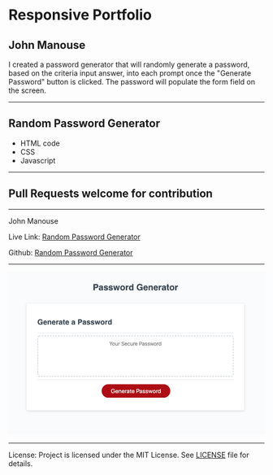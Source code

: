 <h1>Responsive Portfolio</h1>
<h2>John Manouse</h2>
<p>I created a password generator that will randomly generate a password, based on the criteria 
   input answer, into each prompt once the "Generate Password" button is clicked. The password will populate the form field on the screen.</p>
 <hr>
<h2>Random Password Generator</h2>
<ul>
    <li>HTML code</li>
    <li>CSS</li>
    <li>Javascript</li>
</ul>
<hr>

<h2>Pull Requests welcome for contribution</h2>
<hr>
<p>John Manouse</p>
<p>Live Link: <a href="https://mirageg4.github.io/PasswordGenerator/index.html">Random Password Generator</a></p>
<p>Github: <a href="https://github.com/Mirageg4/PasswordGenerator">Random Password Generator</a></p>
<hr>
<img src ="assets/ScreenShot.png"/>
<hr>              
<p>License: Project is licensed under the MIT License. 
See <a href ="LICENSE.md">LICENSE</a> file for details.


